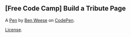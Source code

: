 [Free Code Camp] Build a Tribute Page
---------

A [Pen](https://codepen.io/benweese/pen/dyyZqpL) by [Ben Weese](https://codepen.io/benweese) on [CodePen](https://codepen.io).

[License](https://codepen.io/benweese/pen/dyyZqpL/license).
